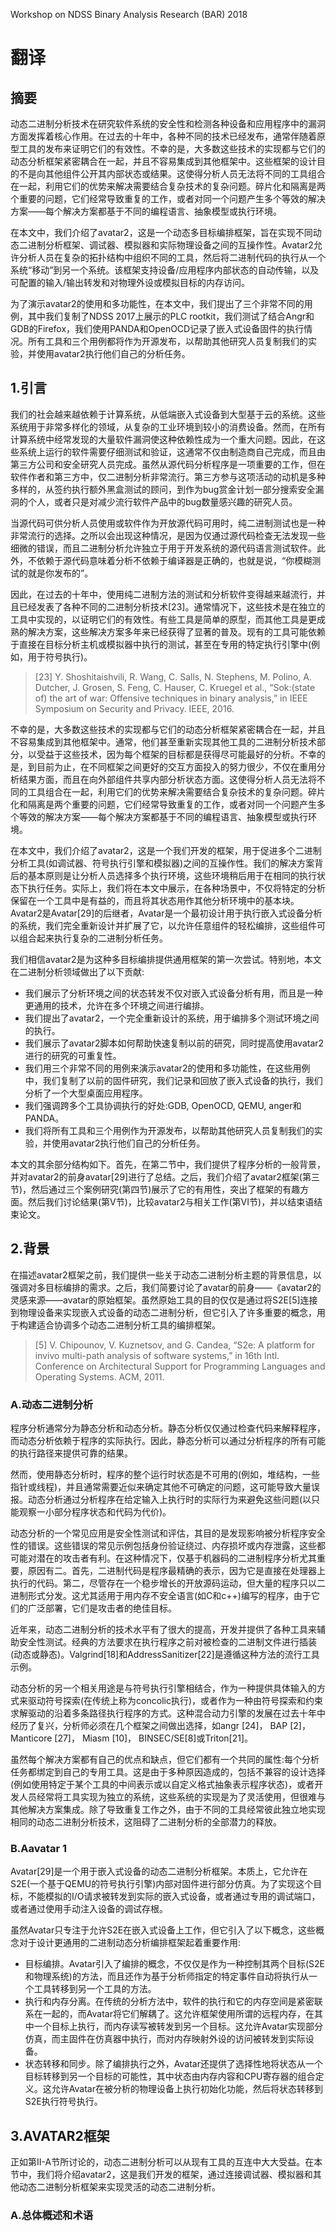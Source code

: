 Workshop on NDSS Binary Analysis Research (BAR) 2018

# 翻译
## 摘要
动态二进制分析技术在研究软件系统的安全性和检测各种设备和应用程序中的漏洞方面发挥着核心作用。在过去的十年中，各种不同的技术已经发布，通常伴随着原型工具的发布来证明它们的有效性。不幸的是，大多数这些技术的实现都与它们的动态分析框架紧密耦合在一起，并且不容易集成到其他框架中。这些框架的设计目的不是向其他组件公开其内部状态或结果。这使得分析人员无法将不同的工具组合在一起，利用它们的优势来解决需要结合复杂技术的复杂问题。碎片化和隔离是两个重要的问题，它们经常导致重复的工作，或者对同一个问题产生多个等效的解决方案——每个解决方案都基于不同的编程语言、抽象模型或执行环境。

在本文中，我们介绍了avatar2，这是一个动态多目标编排框架，旨在实现不同动态二进制分析框架、调试器、模拟器和实际物理设备之间的互操作性。Avatar2允许分析人员在复杂的拓扑结构中组织不同的工具，然后将二进制代码的执行从一个系统“移动”到另一个系统。该框架支持设备/应用程序内部状态的自动传输，以及可配置的输入/输出转发和对物理外设或模拟目标的内存访问。

为了演示avatar2的使用和多功能性，在本文中，我们提出了三个非常不同的用例，其中我们复制了NDSS 2017上展示的PLC rootkit，我们测试了结合Angr和GDB的Firefox，我们使用PANDA和OpenOCD记录了嵌入式设备固件的执行情况。所有工具和三个用例都将作为开源发布，以帮助其他研究人员复制我们的实验，并使用avatar2执行他们自己的分析任务。

## 1.引言
我们的社会越来越依赖于计算系统，从低端嵌入式设备到大型基于云的系统。这些系统用于非常多样化的领域，从复杂的工业环境到较小的消费设备。然而，在所有计算系统中经常发现的大量软件漏洞使这种依赖性成为一个重大问题。因此，在这些系统上运行的软件需要仔细测试和验证，这通常不仅由制造商自己完成，而且由第三方公司和安全研究人员完成。虽然从源代码分析程序是一项重要的工作，但在软件作者和第三方中，仅二进制分析非常流行。第三方参与这项活动的动机是多种多样的，从签约执行额外黑盒测试的顾问，到作为bug赏金计划一部分搜索安全漏洞的个人，或者只是对减少流行软件产品中的bug数量感兴趣的研究人员。

当源代码可供分析人员使用或软件作为开放源代码可用时，纯二进制测试也是一种非常流行的选择。之所以会出现这种情况，是因为仅通过源代码检查无法发现一些细微的错误，而且二进制分析允许独立于用于开发系统的源代码语言测试软件。此外，不依赖于源代码意味着分析不依赖于编译器是正确的，也就是说，“你模糊测试的就是你发布的”。

因此，在过去的十年中，使用纯二进制方法的测试和分析软件变得越来越流行，并且已经发表了各种不同的二进制分析技术[23]。通常情况下，这些技术是在独立的工具中实现的，以证明它们的有效性。有些工具是简单的原型，而其他工具是更成熟的解决方案，这些解决方案多年来已经获得了显著的普及。现有的工具可能依赖于直接在目标分析主机或模拟器中执行的测试，甚至在专用的特定执行引擎中(例如，用于符号执行)。

>[23] Y. Shoshitaishvili, R. Wang, C. Salls, N. Stephens, M. Polino, A. Dutcher, J. Grosen, S. Feng, C. Hauser, C. Kruegel et al., “Sok:(state of) the art of war: Offensive techniques in binary analysis,” in IEEE Symposium on Security and Privacy. IEEE, 2016.

不幸的是，大多数这些技术的实现都与它们的动态分析框架紧密耦合在一起，并且不容易集成到其他框架中。通常，他们甚至重新实现其他工具的二进制分析技术部分，以受益于这些技术，因为每个框架的目标都是获得尽可能最好的分析。不幸的是，到目前为止，在不同框架之间更好的交互方面投入的努力很少，不仅在重用分析结果方面，而且在向外部组件共享内部分析状态方面。这使得分析人员无法将不同的工具组合在一起，利用它们的优势来解决需要结合复杂技术的复杂问题。碎片化和隔离是两个重要的问题，它们经常导致重复的工作，或者对同一个问题产生多个等效的解决方案——每个解决方案都基于不同的编程语言、抽象模型或执行环境。

在本文中，我们介绍了avatar2，这是一个我们开发的框架，用于促进多个二进制分析工具(如调试器、符号执行引擎和模拟器)之间的互操作性。我们的解决方案背后的基本原则是让分析人员选择多个执行环境，这些环境稍后用于在相同的执行状态下执行任务。实际上，我们将在本文中展示，在各种场景中，不仅将特定的分析保留在一个工具中是有益的，而且将其状态用作其他分析环境中的基本块。Avatar2是Avatar[29]的后继者，Avatar是一个最初设计用于执行嵌入式设备分析的系统，我们完全重新设计并扩展了它，以允许任意组件的轻松编排，这些组件可以组合起来执行复杂的二进制分析任务。

我们相信avatar2是为这种多目标编排提供通用框架的第一次尝试。特别地，本文在二进制分析领域做出了以下贡献:

- 我们展示了分析环境之间的状态转发不仅对嵌入式设备分析有用，而且是一种更通用的技术，允许在多个环境之间进行编排。
- 我们提出了avatar2，一个完全重新设计的系统，用于编排多个测试环境之间的执行。
- 我们展示了avatar2脚本如何帮助快速复制以前的研究，同时提高使用avatar2进行的研究的可重复性。
- 我们用三个非常不同的用例来演示avatar2的使用和多功能性，在这些用例中，我们复制了以前的固件研究，我们记录和回放了嵌入式设备的执行，我们分析了一个大型桌面应用程序。
- 我们强调跨多个工具协调执行的好处:GDB, OpenOCD, QEMU, anger和PANDA。
- 我们将所有工具和三个用例作为开源发布，以帮助其他研究人员复制我们的实验，并使用avatar2执行他们自己的分析任务。

本文的其余部分结构如下。首先，在第二节中，我们提供了程序分析的一般背景，并对avatar2的前身avatar[29]进行了总结。之后，我们介绍了avatar2框架(第三节)，然后通过三个案例研究(第四节)展示了它的有用性，突出了框架的有趣方面。然后我们讨论结果(第V节)，比较avatar2与相关工作(第VI节)，并以结束语结束论文。

## 2.背景
在描述avatar2框架之前，我们提供一些关于动态二进制分析主题的背景信息，以强调对多目标编排的需求。之后，我们简要讨论了avatar的前身——《avatar2的灵感来源——avatar的原始框架。虽然原始工具的目的仅仅是通过将S2E[5]连接到物理设备来实现嵌入式设备的动态二进制分析，但它引入了许多重要的概念，用于构建适合协调多个动态二进制分析工具的编排框架。

> [5] V. Chipounov, V. Kuznetsov, and G. Candea, “S2e: A platform for invivo multi-path analysis of software systems,” in 16th Intl. Conference on Architectural Support for Programming Languages and Operating Systems. ACM, 2011.

### A.动态二进制分析
程序分析通常分为静态分析和动态分析。静态分析仅仅通过检查代码来解释程序，而动态分析依赖于程序的实际执行。因此，静态分析可以通过分析程序的所有可能的执行路径来提供可靠的结果。

然而，使用静态分析时，程序的整个运行时状态是不可用的(例如，堆结构，一些指针或线程)，并且通常需要近似来确定其他不可确定的问题，这可能导致大量误报。动态分析通过分析程序在给定输入上执行时的实际行为来避免这些问题(以只能观察一小部分程序状态和代码为代价)。

动态分析的一个常见应用是安全性测试和评估，其目的是发现影响被分析程序安全性的错误。这些错误的常见示例包括身份验证绕过、内存损坏或内存泄露，这些都可能对潜在的攻击者有利。在这种情况下，仅基于机器码的二进制程序分析尤其重要，原因有二。首先，二进制代码是程序最精确的表示，因为它是直接在处理器上执行的代码。第二，尽管存在一个稳步增长的开放源码运动，但大量的程序只以二进制形式分发。这尤其适用于用内存不安全语言(如C和c++)编写的程序，由于它们的广泛部署，它们是攻击者的绝佳目标。

近年来，动态二进制分析的技术水平有了很大的提高，开发并提供了各种工具来辅助安全性测试。经典的方法要求在执行程序之前对被检查的二进制文件进行插装(动态或静态)。Valgrind[18]和AddressSanitizer[22]是遵循这种方法的流行工具示例。

动态分析的另一个相关用途是与符号执行引擎相结合，作为一种提供具体输入的方式来驱动符号探索(在传统上称为concolic执行)，或者作为一种由符号探索和约束求解驱动的沿着多条路径执行程序的方式。这种混合动力引擎的发展在过去十年中经历了复兴，分析师必须在几个框架之间做出选择，如angr [24]， BAP [2]， Manticore [27]， Miasm [10]， BINSEC/SE[8]或Triton[21]。

虽然每个解决方案都有自己的优点和缺点，但它们都有一个共同的属性:每个分析任务都绑定到自己的专用工具。这是由于多种原因造成的，包括不兼容的设计选择(例如使用特定于某个工具的中间表示或以自定义格式抽象表示程序状态)，或者开发人员经常将工具实现为独立的系统，这些系统的实现是为了灵活使用，但很难与其他解决方案集成。除了导致重复工作之外，由于不同的工具经常彼此独立地实现相同的动态二进制分析技术，这阻碍了二进制分析的全部潜力的释放。

### B.Aavatar 1
Avatar[29]是一个用于嵌入式设备的动态二进制分析框架。本质上，它允许在S2E(一个基于QEMU的符号执行引擎)内部对固件进行部分仿真。为了实现这个目标，不能模拟的I/O请求被转发到实际的嵌入式设备，或者通过专用的调试端口，或者通过使用手动注入设备的调试存根。

虽然Avatar只专注于允许S2E在嵌入式设备上工作，但它引入了以下概念，这些概念对于设计更通用的二进制动态分析编排框架起着重要作用:

- 目标编排。Avatar引入了编排的概念，不仅仅是作为一种控制其两个目标(S2E和物理系统)的方法，而且还作为基于分析师指定的特定事件自动将执行从一个工具转移到另一个工具的方法。
- 执行和内存分离。在传统的分析方法中，软件的执行和它的内存空间是紧密联系在一起的，而Avatar将它们解耦了。这允许框架使用所谓的远程内存，在其中一个目标上执行，而内存读写被转发到另一个目标。这允许Avatar实现部分仿真，而主固件在仿真器中执行，而对内存映射外设的访问被转发到实际设备。
- 状态转移和同步。除了编排执行之外，Avatar还提供了选择性地将状态从一个目标转移到另一个目标的可能性，其中状态由内存内容和CPU寄存器的组合定义。这允许Avatar在被分析的物理设备上执行初始化功能，然后将状态转移到S2E执行符号执行。

## 3.AVATAR2框架
正如第II-A节所讨论的，动态二进制分析可以从现有工具的互连中大大受益。在本节中，我们将介绍avatar2，这是我们开发的框架，通过连接调试器、模拟器和其他动态二进制分析框架来实现灵活的动态二进制分析。

### A.总体概述和术语








